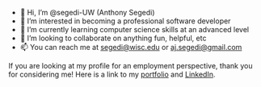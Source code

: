 - 👋 Hi, I’m @segedi-UW (Anthony Segedi)
- 👀 I’m interested in becoming a professional software developer
- 🌱 I’m currently learning computer science skills at an advanced level
- 💞️ I’m looking to collaborate on anything fun, helpful, etc
- 📫 You can reach me at segedi@wisc.edu or aj.segedi@gmail.com

If you are looking at my profile for an employment perspective, thank you for considering me! Here is a link to my [portfolio](https://segedi-uw.github.io/pages/) and [LinkedIn](https://www.linkedin.com/in/anthony-segedi-5a6036142?lipi=urn%3Ali%3Apage%3Ad_flagship3_profile_view_base_contact_details%3BB4JT1nwARLi4o6CYjiD8hQ%3D%3D).

<!---
segedi-UW/segedi-UW is a ✨ special ✨ repository because its `README.md` (this file) appears on your GitHub profile.
You can click the Preview link to take a look at your changes.
--->
